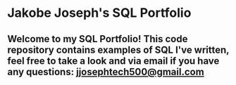 # Jakobe Joseph's SQL Portfolio

## Welcome to my SQL Portfolio! This code repository contains examples of SQL I've written, feel free to take a look and via email if you have any questions: jjosephtech500@gmail.com 

